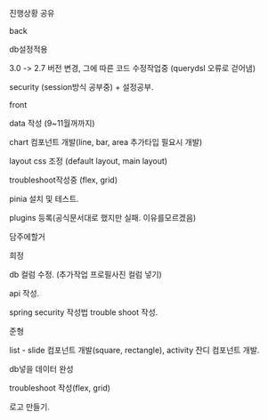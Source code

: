 진행상황 공유

back

db설정적용

3.0 -> 2.7 버전 변경, 그에 따른 코드 수정작업중 (querydsl 오류로 걷어냄)

security (session방식 공부중) + 설정공부.



front

data 작성 (9~11월꺼까지)

chart 컴포넌트 개발(line, bar, area 추가타입 필요시 개발)

layout css 조정 (default layout, main layout)

troubleshoot작성중 (flex, grid)

pinia 설치 및 테스트.

plugins 등록(공식문서대로 했지만 실패. 이유를모르겠음)





담주에할거

희정

db 컬럼 수정.  (추가작업 프로필사진 컬럼 넣기)

api 작성.

spring security 작성법 trouble shoot 작성.



준형

list - slide 컴포넌트 개발(square, rectangle), activity 잔디 컴포넌트 개발.

db넣을 데이터 완성

troubleshoot 작성(flex, grid)

로고 만들기.

